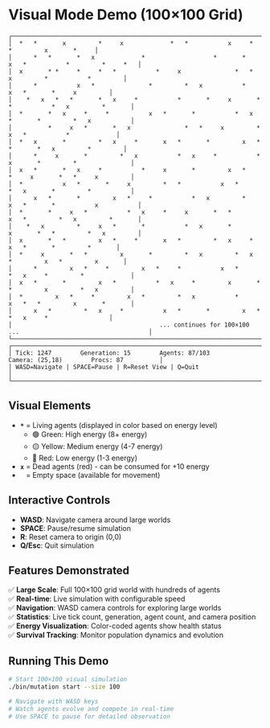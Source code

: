 # Visual Mode Demo (100×100 Grid)

```
┌─────────────────────────────────────────────────────────────────────────────────────────────────────────┐
│  *   *       x         *     x             *   *           x     *               *         x       *     │
│      *   *       *   x             *                   *       *     x   *           *         *     *   │
│  x       * *     *     *   *           *     x               *   *       x         *           *         │
│      *           x   *               *         *   x           *             x   *       *     x         │
│    *   x   *   *       *   x     *           *       *     x       *   *           *   x         *       │
│  *       *   x     *     *           x   *       *           *   x     *       *         *   x           │
│          *     x   *       *   x               *   *     x         *       x   *           *             │
│  *   x       *         *   x     *       x   *       *         x   *     *       *   x         *         │
│      *     x       *         *   x           *   x     *           *   x       *         *               │
│  x   *       *   x     *           *     x       *         x   *       *     x       *   *     x         │
│  *           x   *       *     x         *   *           x   *         *   x       *         *           │
│      x   *       *         x   *     *           *   x         *     x   *       *           x           │
│  *       *     x   *           *   x     *     x       *   *         x   *         *   x         *       │
│    *   x         *     x   *       *           *   x       *         x       *   *         *   x         │
│  x       *   *         x   *     *       x   *         *   x     *         x   *       *         *       │
│  *     x       *   *         x       *         *   x         *   x       *         x   *         x       │
│      *         x   *     *         x   *     *           x   *         *   x     *         *             │
│  x   *       *         x   *           *   x     *         x       *   *         x         *   x         │
│  *         x   *     *         x   *         *   x           *         x   *   *         x       *       │
│      x   *         *   x     *           x   *       *         x   *         *   x     *                 │
│                                         ... continues for 100×100 ...                                    │
└─────────────────────────────────────────────────────────────────────────────────────────────────────────┘
┌─────────────────────────────────────────────────────────────────────────────────────────────────────────┐
│ Tick: 1247        Generation: 15        Agents: 87/103        Camera: (25,18)        Procs: 87          │
│ WASD=Navigate | SPACE=Pause | R=Reset View | Q=Quit                                                      │
└─────────────────────────────────────────────────────────────────────────────────────────────────────────┘
```

## Visual Elements

- **`*`** = Living agents (displayed in color based on energy level)
  - 🟢 Green: High energy (8+ energy)
  - 🟡 Yellow: Medium energy (4-7 energy)  
  - 🔴 Red: Low energy (1-3 energy)
- **`x`** = Dead agents (red) - can be consumed for +10 energy
- **` `** = Empty space (available for movement)

## Interactive Controls

- **WASD**: Navigate camera around large worlds
- **SPACE**: Pause/resume simulation
- **R**: Reset camera to origin (0,0) 
- **Q/Esc**: Quit simulation

## Features Demonstrated

✅ **Large Scale**: Full 100×100 grid world with hundreds of agents  
✅ **Real-time**: Live simulation with configurable speed  
✅ **Navigation**: WASD camera controls for exploring large worlds  
✅ **Statistics**: Live tick count, generation, agent count, and camera position  
✅ **Energy Visualization**: Color-coded agents show health status  
✅ **Survival Tracking**: Monitor population dynamics and evolution  

## Running This Demo

```bash
# Start 100×100 visual simulation
./bin/mutation start --size 100

# Navigate with WASD keys
# Watch agents evolve and compete in real-time
# Use SPACE to pause for detailed observation
```